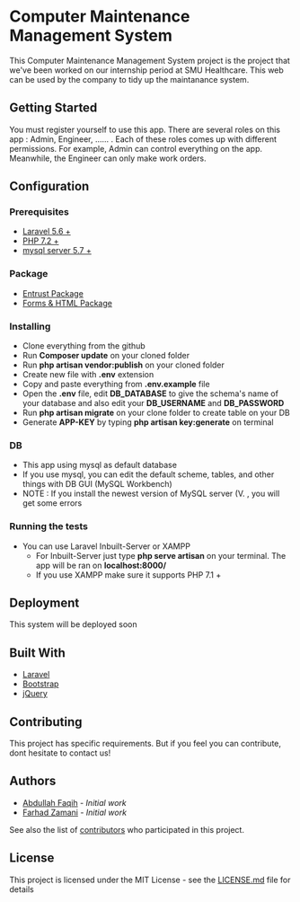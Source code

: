 # Computer Maintenance Management System 

This Computer Maintenance Management System project is the project that we've been worked on our internship period at SMU Healthcare. This web can be used by the company to tidy up the maintanance system. 


## Getting Started

You must register yourself to use this app. There are several roles on this app : Admin, Engineer, ...... . Each of these roles comes up with different permissions. For example, Admin can control everything on the app. Meanwhile, the Engineer can only make work orders.

## Configuration
### Prerequisites

- [Laravel 5.6 +](https://laravel.com/docs/5.6/installation)
- [PHP 7.2 +](http://php.net/manual/en/install.php)
- [mysql server 5.7 +](http://php.net/manual/en/install.php)

### Package

- [Entrust Package](https://github.com/Zizaco/entrust)
- [Forms & HTML Package](https://laravelcollective.com/docs/5.2/html) 


### Installing

- Clone everything from the github
- Run __Composer update__ on your cloned folder
- Run __php artisan vendor:publish__ on your cloned folder
- Create new file with __.env__ extension
- Copy and paste everything from __.env.example__ file
- Open the __.env__ file, edit __DB_DATABASE__ to give the schema's name of your database and also edit your __DB_USERNAME__ and __DB_PASSWORD__
- Run __php artisan migrate__ on your clone folder to create table on your DB
- Generate __APP-KEY__ by typing __php artisan key:generate__ on terminal 


### DB

- This app using mysql as default database
- If you use mysql, you can edit the default scheme, tables, and other things with DB GUI (MySQL Workbench)
- NOTE : If you install the newest version of MySQL server (V. , you will get some errors


### Running the tests

- You can use Laravel Inbuilt-Server or XAMPP
    - For Inbuilt-Server just type __php serve artisan__ on your terminal. The app will be ran on __localhost:8000/__
    - If you use XAMPP make sure it supports PHP 7.1 +


## Deployment

This system will be deployed soon


## Built With

* [Laravel](https://laravel.com/docs/5.6)
* [Bootstrap](https://getbootstrap.com/)
* [jQuery](https://jquery.com/)


## Contributing

This project has specific requirements. But if you feel you can contribute, dont hesitate to contact us! 


## Authors

*  [Abdullah Faqih](https://github.com/abdulfaqihalm) - *Initial work* 
*  [Farhad Zamani](https://github.com/farzamani) - *Initial work*

See also the list of [contributors](https://github.com/abdulfaqihalm/cmms/contributors) who participated in this project.


## License

This project is licensed under the MIT License - see the [LICENSE.md](LICENSE.md) file for details

